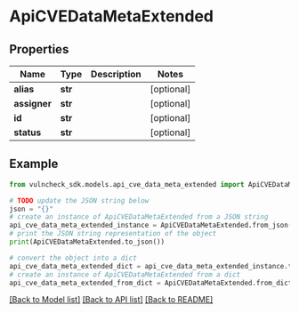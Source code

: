 # ApiCVEDataMetaExtended


## Properties

Name | Type | Description | Notes
------------ | ------------- | ------------- | -------------
**alias** | **str** |  | [optional] 
**assigner** | **str** |  | [optional] 
**id** | **str** |  | [optional] 
**status** | **str** |  | [optional] 

## Example

```python
from vulncheck_sdk.models.api_cve_data_meta_extended import ApiCVEDataMetaExtended

# TODO update the JSON string below
json = "{}"
# create an instance of ApiCVEDataMetaExtended from a JSON string
api_cve_data_meta_extended_instance = ApiCVEDataMetaExtended.from_json(json)
# print the JSON string representation of the object
print(ApiCVEDataMetaExtended.to_json())

# convert the object into a dict
api_cve_data_meta_extended_dict = api_cve_data_meta_extended_instance.to_dict()
# create an instance of ApiCVEDataMetaExtended from a dict
api_cve_data_meta_extended_from_dict = ApiCVEDataMetaExtended.from_dict(api_cve_data_meta_extended_dict)
```
[[Back to Model list]](../README.md#documentation-for-models) [[Back to API list]](../README.md#documentation-for-api-endpoints) [[Back to README]](../README.md)


